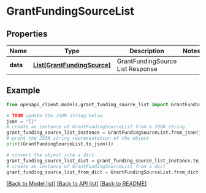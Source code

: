 # GrantFundingSourceList


## Properties

Name | Type | Description | Notes
------------ | ------------- | ------------- | -------------
**data** | [**List[GrantFundingSource]**](GrantFundingSource.md) | GrantFundingSource List Response | 

## Example

```python
from openapi_client.models.grant_funding_source_list import GrantFundingSourceList

# TODO update the JSON string below
json = "{}"
# create an instance of GrantFundingSourceList from a JSON string
grant_funding_source_list_instance = GrantFundingSourceList.from_json(json)
# print the JSON string representation of the object
print(GrantFundingSourceList.to_json())

# convert the object into a dict
grant_funding_source_list_dict = grant_funding_source_list_instance.to_dict()
# create an instance of GrantFundingSourceList from a dict
grant_funding_source_list_from_dict = GrantFundingSourceList.from_dict(grant_funding_source_list_dict)
```
[[Back to Model list]](../README.md#documentation-for-models) [[Back to API list]](../README.md#documentation-for-api-endpoints) [[Back to README]](../README.md)



